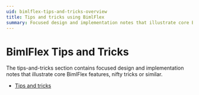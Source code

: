 ```yaml
---
uid: bimlflex-tips-and-tricks-overview
title: Tips and tricks using BimlFlex
summary: Focused design and implementation notes that illustrate core BimlFlex features, nifty tricks or similar.
---
```

# BimlFlex Tips and Tricks

The tips-and-tricks section contains focused design and implementation notes that illustrate core BimlFlex features, nifty tricks or similar.

* [Tips and tricks](xref:bimlflex-tips-and-tricks-tips-and-tricks)
